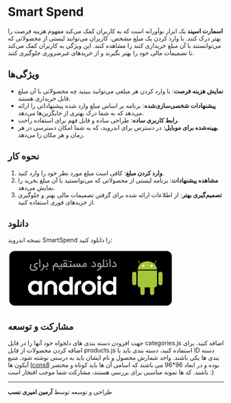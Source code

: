 # Smart Spend

**اسمارت اسپند** یک ابزار نوآورانه است که به کاربران کمک می‌کند مفهوم هزینه فرصت را بهتر درک کنند. با وارد کردن یک مبلغ مشخص، کاربران می‌توانند لیستی از محصولاتی که می‌توانستند با آن مبلغ خریداری کنند را مشاهده کنند. این ویژگی به کاربران کمک می‌کند تا تصمیمات مالی خود را بهتر بگیرند و از خریدهای غیرضروری جلوگیری کنند.

## ویژگی‌ها

- **نمایش هزینه فرصت**: با وارد کردن هر مبلغی می‌توانید ببینید چه محصولاتی با آن مبلغ قابل خریداری هستند.
- **پیشنهادات شخصی‌سازی‌شده**: برنامه بر اساس مبلغ وارد شده پیشنهاداتی را ارائه می‌دهد که به شما درک بهتری از جایگزین‌ها می‌دهد.
- **رابط کاربری ساده**: طراحی ساده و قابل فهم برای استفاده راحت.
- **بهینه‌شده برای موبایل**: در دسترس برای اندروید، که به شما امکان دسترسی در هر زمان و هر مکان را می‌دهد.

## نحوه کار

1. **وارد کردن مبلغ**: کافی است مبلغ مورد نظر خود را وارد کنید.
2. **مشاهده پیشنهادات**: برنامه لیستی از محصولاتی که می‌توانستید با آن مبلغ بخرید را نمایش می‌دهد.
3. **تصمیم‌گیری بهتر**: از اطلاعات ارائه شده برای گرفتن تصمیمات مالی بهتر و جلوگیری از خریدهای فوری استفاده کنید.

## دانلود

نسخه اندروید SmartSpend را دانلود کنید:

[![دانلود اسمارت اسپند](https://github.com/arminamirinasab/SmartSpend/blob/master/android/androidapp.png)](https://github.com/arminamirinasab/SmartSpend/raw/master/android/Smart_Spend_1_1.0.apk)

## مشارکت و توسعه

جهت افزودن دسته بندی های دلخواه خود آنها را در فایل categories.js اضافه کنید.
برای اضافه کردن محصولات از فایل products.js استفاده کنید، دسته بندی باید با ID دسته بندی ها یکی باشند.
واحد شمارش محصول و نام ایشان باید به درستی نوشته شود.
منبع آیکون ها [Icons8](https://icons8.com/icons/fluency) بوده و در ابعاد 96*96 می باشند که اسامی آن ها باید کوتاه و مختصر باشند.
کد ها نمونه مناسبی برای بررسی هستند، مشارکت شما موجب افتخار است :)


---

طراحی و توسعه توسط **آرمین امیری نسب**
